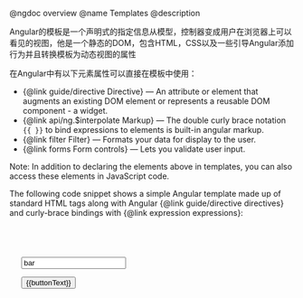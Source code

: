 @ngdoc overview@name Templates@descriptionAngular的模板是一个声明式的指定信息从模型，控制器变成用户在浏览器上可以看见的视图，他是一个静态的DOM，包含HTML，CSS以及一些引导Angular添加行为并且转换模板为动态视图的属性在Angular中有以下元素属性可以直接在模板中使用：* {@link guide/directive Directive} — An attribute or element that  augments an existing DOM element or represents a reusable DOM component - a widget.* {@link api/ng.$interpolate Markup} — The doublecurly brace notation `{{ }}` to bind expressions to elements is built-in angular markup.* {@link filter Filter} — Formats your data for display to the user.* {@link forms Form controls} — Lets you validate user input.Note:  In addition to declaring the elements above in templates, you can also access these elementsin JavaScript code.The following code snippet shows a simple Angular template made up of standard HTML tags along withAngular {@link guide/directive directives} and curly-brace bindingswith {@link expression expressions}:<code><html ng-app> <!-- Body tag augmented with ngController directive  --> <body ng-controller="MyController">   <input ng-model="foo" value="bar">   <!-- Button tag with ng-click directive, and          string expression 'buttonText'          wrapped in "{{ }}" markup -->   <button ng-click="changeFoo()">{{buttonText}}</button>   <script src="angular.js"> </body></html></code>In a simple single-page app, the template consists of HTML, CSS, and angular directives containedin just one HTML file (usually `index.html`). In a more complex app, you can display multiple viewswithin one main page using "partials", which are segments of template located in separate HTMLfiles.  You "include" the partials in the main page using the {@link api/ngRoute.$route$route} service in conjunction with the {@link api/ngRoute.directive:ngView ngView} directive. Anexample of this technique is shown in the {@link tutorial/ angular tutorial}, in steps seven andeight.## Related Topics* {@link filter Angular Filters}* {@link forms Angular Forms}## Related API* {@link api/index API Reference}